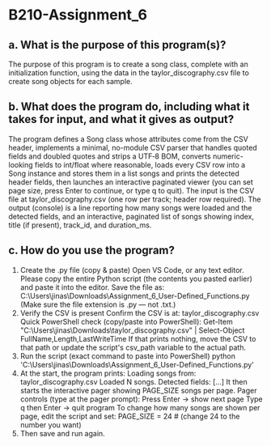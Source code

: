 # B210-Assignment_6
## a. What is the purpose of this program(s)?
The purpose of this program is to create a song class, complete with an initialization function, using the data in the taylor_discography.csv file to create song objects for each sample.
## b. What does the program do, including what it takes for input, and what it gives as output?
The program defines a Song class whose attributes come from the CSV header, implements a minimal, no-module CSV parser that handles quoted fields and doubled quotes and strips a UTF‑8 BOM, converts numeric-looking fields to int/float where reasonable, loads every CSV row into a Song instance and stores them in a list songs and prints the detected header fields, then launches an interactive paginated viewer (you can set page size, press Enter to continue, or type q to quit). 
The input is the CSV file at taylor_discography.csv (one row per track; header row required). The output (console) is a line reporting how many songs were loaded and the detected fields, and an interactive, paginated list of songs showing index, title (if present), track_id, and duration_ms.
## c. How do you use the program?
1. Create the .py file (copy & paste)
  Open VS Code, or any text editor.
  Please copy the entire Python script (the contents you pasted earlier) and paste it into the editor.
  Save the file as: C:\Users\jinas\Downloads\Assignment_6_User-Defined_Functions.py
  (Make sure the file extension is .py — not .txt.)
2. Verify the CSV is present
  Confirm the CSV is at: taylor_discography.csv
  Quick PowerShell check (copy/paste into PowerShell): Get-Item "C:\Users\jinas\Downloads\taylor_discography.csv" | Select-Object FullName,Length,LastWriteTime
  If that prints nothing, move the CSV to that path or update the script's csv_path variable to the actual path.
3. Run the script (exact command to paste into PowerShell)
  python 'C:\Users\jinas\Downloads\Assignment_6_User-Defined_Functions.py'
4. At the start, the program prints:
    Loading songs from: taylor_discography.csv
    Loaded N songs.
    Detected fields: [...]
  It then starts the interactive pager showing PAGE_SIZE songs per page.
    Pager controls (type at the pager prompt):
    Press Enter → show next page
  Type q then Enter → quit program
  To change how many songs are shown per page, edit the script and set: PAGE_SIZE = 24   # (change 24 to the number you want)
5. Then save and run again.
